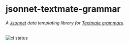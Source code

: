 # jsonnet-textmate-grammar

###### A [Jsonnet](https://jsonnet.org/) data templating library for [Textmate grammars](https://macromates.com/manual/en/language_grammars).

![ci status](https://github.com/chlorm/jsonnet-textmate-grammar/workflows/ci/badge.svg)
